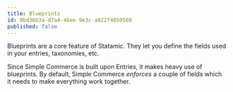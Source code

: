 ```yaml
---
title: Blueprints
id: 0bd36b3a-d7a4-46ee-9e3c-a822f4850560
published: false
---
```

Blueprints are a core feature of Statamic. They let you define the fields used in your entries, taxonomies, etc.

Since Simple Commerce is built upon Entries, it makes heavy use of blueprints. By default, Simple Commerce _enforces_ a couple of fields which it needs to make everything work together.